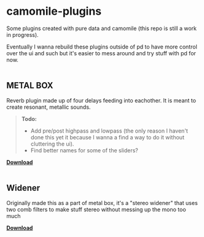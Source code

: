 # camomile-plugins
Some plugins created with pure data and camomile (this repo is still a work in progress).

Eventually I wanna rebuild these plugins outside of pd to have more control over the ui and such but it's easier to mess around and try stuff with pd for now.
<br> <br>
## METAL BOX
Reverb plugin made up of four delays feeding into eachother. It is meant to create resonant, metallic sounds.

> **Todo:**
>- Add pre/post highpass and lowpass (the only reason I haven't done this yet it because I wanna a find a way to do it without cluttering the ui).
>- Find better names for some of the sliders?

[**Download**](https://github.com/liliantdn/camomile-plugins/releases/tag/METAL-BOX-v0.7)
<br> <br>
## Widener
Originally made this as a part of metal box, it's a "stereo widener" that uses two comb filters to make stuff stereo without messing up the mono too much

[**Download**](https://github.com/liliantdn/camomile-plugins/releases/tag/Widener)
